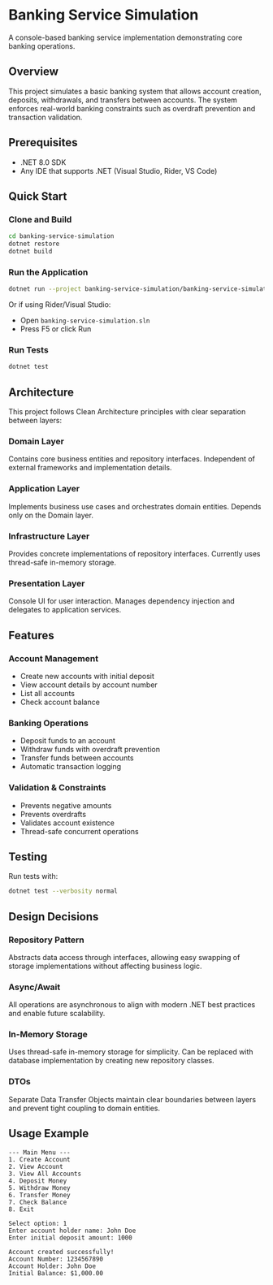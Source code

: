 # Banking Service Simulation

A console-based banking service implementation demonstrating core banking operations.

## Overview

This project simulates a basic banking system that allows account creation, deposits, withdrawals, and transfers between accounts. The system enforces real-world banking constraints such as overdraft prevention and transaction validation.

## Prerequisites

- .NET 8.0 SDK
- Any IDE that supports .NET (Visual Studio, Rider, VS Code)

## Quick Start

### Clone and Build

```bash
cd banking-service-simulation
dotnet restore
dotnet build
```

### Run the Application

```bash
dotnet run --project banking-service-simulation/banking-service-simulation.csproj
```

Or if using Rider/Visual Studio:
- Open `banking-service-simulation.sln`
- Press F5 or click Run

### Run Tests

```bash
dotnet test
```

## Architecture

This project follows Clean Architecture principles with clear separation between layers:

### Domain Layer
Contains core business entities and repository interfaces. Independent of external frameworks and implementation details.

### Application Layer
Implements business use cases and orchestrates domain entities. Depends only on the Domain layer.

### Infrastructure Layer
Provides concrete implementations of repository interfaces. Currently uses thread-safe in-memory storage.

### Presentation Layer
Console UI for user interaction. Manages dependency injection and delegates to application services.

## Features

### Account Management
- Create new accounts with initial deposit
- View account details by account number
- List all accounts
- Check account balance

### Banking Operations
- Deposit funds to an account
- Withdraw funds with overdraft prevention
- Transfer funds between accounts
- Automatic transaction logging

### Validation & Constraints
- Prevents negative amounts
- Prevents overdrafts
- Validates account existence
- Thread-safe concurrent operations

## Testing
Run tests with:
```bash
dotnet test --verbosity normal
```

## Design Decisions

### Repository Pattern
Abstracts data access through interfaces, allowing easy swapping of storage implementations without affecting business logic.

### Async/Await
All operations are asynchronous to align with modern .NET best practices and enable future scalability.

### In-Memory Storage
Uses thread-safe in-memory storage for simplicity. Can be replaced with database implementation by creating new repository classes.

### DTOs
Separate Data Transfer Objects maintain clear boundaries between layers and prevent tight coupling to domain entities.

## Usage Example

```
--- Main Menu ---
1. Create Account
2. View Account
3. View All Accounts
4. Deposit Money
5. Withdraw Money
6. Transfer Money
7. Check Balance
8. Exit

Select option: 1
Enter account holder name: John Doe
Enter initial deposit amount: 1000

Account created successfully!
Account Number: 1234567890
Account Holder: John Doe
Initial Balance: $1,000.00
```

